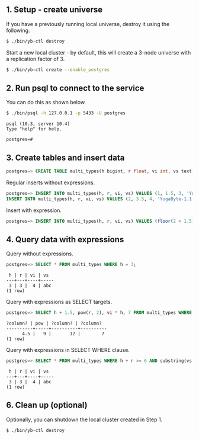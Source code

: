## 1. Setup - create universe

If you have a previously running local universe, destroy it using the following.

```sh
$ ./bin/yb-ctl destroy
```

Start a new local cluster - by default, this will create a 3-node universe with a replication factor of 3. 

```sh
$ ./bin/yb-ctl create --enable_postgres
```

## 2. Run psql to connect to the service

You can do this as shown below.

```sh
$ ./bin/psql -h 127.0.0.1 -p 5433 -U postgres
```

```
psql (10.3, server 10.4)
Type "help" for help.

postgres=#
```

## 3. Create tables and insert data

```sql
postgres=> CREATE TABLE multi_types(h bigint, r float, vi int, vs text, PRIMARY KEY (h, r));
```

Regular inserts without expressions.

```sql
postgres=> INSERT INTO multi_types(h, r, vi, vs) VALUES (1, 1.5, 3, 'YugaByte');
INSERT INTO multi_types(h, r, vi, vs) VALUES (2, 3.5, 4, 'YugaByte-1.1');
```

Insert with expression.

```sql
postgres=> INSERT INTO multi_types(h, r, vi, vs) VALUES (floor(2 + 1.5), log(3, 27), ceil(pi()), 'ab' || 'c');
```

## 4. Query data with expressions

Query without expressions.

```sql
postgres=> SELECT * FROM multi_types WHERE h = 3;
```

```
 h | r | vi | vs  
---+---+----+-----
 3 | 3 |  4 | abc
(1 row)
```

Query with expressions as SELECT targets.

```sql
postgres=> SELECT h + 1.5, pow(r, 2), vi * h, 7 FROM multi_types WHERE h = 3;
```

```
?column? | pow | ?column? | ?column? 
----------+-----+----------+----------
      4.5 |   9 |       12 |        7
(1 row)
```

Query with expressions in SELECT WHERE clause.

```sql
postgres=> SELECT * FROM multi_types WHERE h + r >= 6 AND substring(vs from 2) = 'bc';
```

```
 h | r | vi | vs
---+---+----+-----
 3 | 3 |  4 | abc
(1 row)
```

## 6. Clean up (optional)

Optionally, you can shutdown the local cluster created in Step 1.

```sh
$ ./bin/yb-ctl destroy
```
